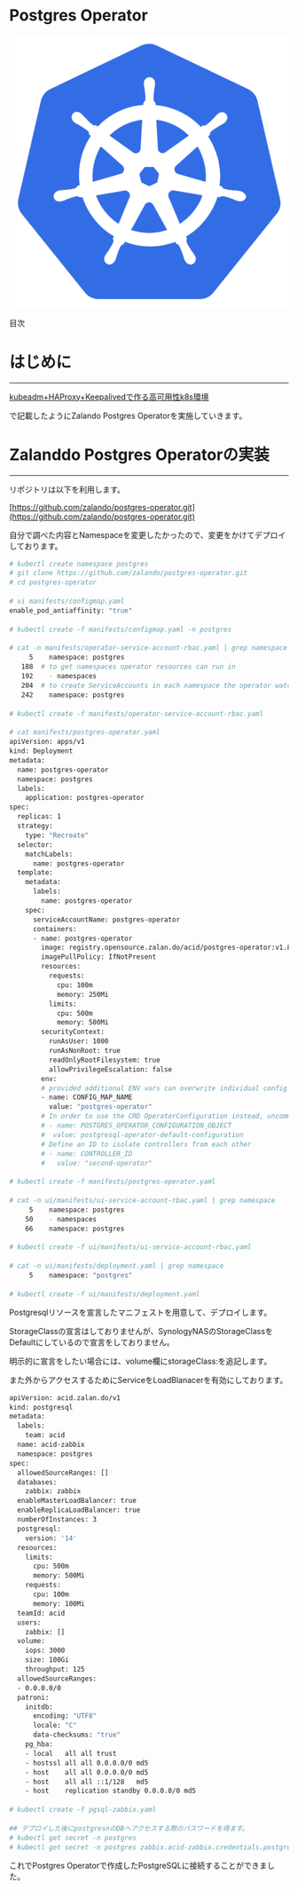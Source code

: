 # Postgres Operator

![kubernetes-icon-2048x1995-r1q3f8n7.png](k8s%20Zabbix%20proxy%20deploy%2011dc49f92c334b80ac69622e89be82e3/kubernetes-icon-2048x1995-r1q3f8n7.png)

目次

# はじめに

---

[kubeadm+HAProxy+Keepalivedで作る高可用性k8s環境](kubeadm+HAProxy+Keepalived%E3%81%A6%E3%82%99%E4%BD%9C%E3%82%8B%E9%AB%98%E5%8F%AF%E7%94%A8%E6%80%A7k8s%E7%92%B0%E5%A2%83%20ecbeb084af5c4aab92bd9e796a3b41ab.md) 

で記載したようにZalando Postgres Operatorを実施していきます。

# Zalanddo Postgres Operatorの実装

---

リポジトリは以下を利用します。

[https://github.com/zalando/postgres-operator.git](https://github.com/zalando/postgres-operator.git)

自分で調べた内容とNamespaceを変更したかったので、変更をかけてデプロイしております。

```bash
# kubectl create namespace postgres
# git clone https://github.com/zalando/postgres-operator.git
# cd postgres-operator

# vi manifests/configmap.yaml
enable_pod_antiaffinity: "true"

# kubectl create -f manifests/configmap.yaml -n postgres

# cat -n manifests/operator-service-account-rbac.yaml | grep namespace
     5    namespace: postgres
   188  # to get namespaces operator resources can run in
   192    - namespaces
   204  # to create ServiceAccounts in each namespace the operator watches
   242    namespace: postgres

# kubectl create -f manifests/operator-service-account-rbac.yaml

# cat manifests/postgres-operator.yaml
apiVersion: apps/v1
kind: Deployment
metadata:
  name: postgres-operator
  namespace: postgres
  labels:
    application: postgres-operator
spec:
  replicas: 1
  strategy:
    type: "Recreate"
  selector:
    matchLabels:
      name: postgres-operator
  template:
    metadata:
      labels:
        name: postgres-operator
    spec:
      serviceAccountName: postgres-operator
      containers:
      - name: postgres-operator
        image: registry.opensource.zalan.do/acid/postgres-operator:v1.8.2
        imagePullPolicy: IfNotPresent
        resources:
          requests:
            cpu: 100m
            memory: 250Mi
          limits:
            cpu: 500m
            memory: 500Mi
        securityContext:
          runAsUser: 1000
          runAsNonRoot: true
          readOnlyRootFilesystem: true
          allowPrivilegeEscalation: false
        env:
        # provided additional ENV vars can overwrite individual config map entries
        - name: CONFIG_MAP_NAME
          value: "postgres-operator"
        # In order to use the CRD OperatorConfiguration instead, uncomment these lines and comment out the two lines above
        # - name: POSTGRES_OPERATOR_CONFIGURATION_OBJECT
        #  value: postgresql-operator-default-configuration
        # Define an ID to isolate controllers from each other
        # - name: CONTROLLER_ID
        #   value: "second-operator"

# kubectl create -f manifests/postgres-operator.yaml

# cat -n ui/manifests/ui-service-account-rbac.yaml | grep namespace
     5    namespace: postgres
    50    - namespaces
    66    namespace: postgres 

# kubectl create -f ui/manifests/ui-service-account-rbac.yaml

# cat -n ui/manifests/deployment.yaml | grep namespace
     5    namespace: "postgres"

# kubectl create -f ui/manifests/deployment.yaml
```

Postgresqlリソースを宣言したマニフェストを用意して、デプロイします。

StorageClassの宣言はしておりませんが、SynologyNASのStorageClassをDefaultにしているので宣言をしておりません。

明示的に宣言をしたい場合には、volume欄にstorageClass:を追記します。

また外からアクセスするためにServiceをLoadBlanacerを有効にしております。

```bash
apiVersion: acid.zalan.do/v1
kind: postgresql
metadata:
  labels:
    team: acid
  name: acid-zabbix
  namespace: postgres
spec:
  allowedSourceRanges: []
  databases:
    zabbix: zabbix
  enableMasterLoadBalancer: true
  enableReplicaLoadBalancer: true
  numberOfInstances: 3 
  postgresql:
    version: '14'
  resources:
    limits:
      cpu: 500m
      memory: 500Mi
    requests:
      cpu: 100m
      memory: 100Mi
  teamId: acid
  users:
    zabbix: []
  volume:
    iops: 3000
    size: 100Gi
    throughput: 125
  allowedSourceRanges:
  - 0.0.0.0/0
  patroni:
    initdb:
      encoding: "UTF8"
      locale: "C"
      data-checksums: "true"
    pg_hba:
    - local   all all trust
    - hostssl all all 0.0.0.0/0 md5
    - host    all all 0.0.0.0/0 md5
    - host    all all ::1/128   md5
    - host    replication standby 0.0.0.0/0 md5

# kubectl create -f pgsql-zabbix.yaml 

## デプロイした後にpostgresnのDBへアクセスする際のパスワードを得ます。
# kubectl get secret -n postgres
# kubectl get secret -n postgres zabbix.acid-zabbix.credentials.postgresql.acid.zalan.do -o 'jsonpath={.data.password}' | base64 -d

```

これでPostgres Operatorで作成したPostgreSQLに接続することができました。